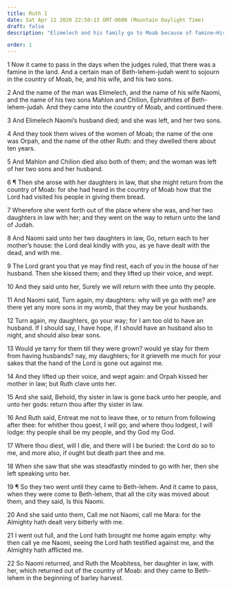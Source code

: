 ```yaml
---
title: Ruth 1
date: Sat Apr 11 2020 22:50:13 GMT-0600 (Mountain Daylight Time)
draft: false
description: "Elimelech and his family go to Moab because of famine—His sons marry—The father and sons die—Ruth, the Moabitess, her husband having died, remains constant to Naomi—They come to Bethlehem."

order: 1
---
```

    
1 Now it came to pass in the days when the judges ruled, that there was a famine in the land. And a certain man of Beth-lehem-judah went to sojourn in the country of Moab, he, and his wife, and his two sons.

2 And the name of the man was Elimelech, and the name of his wife Naomi, and the name of his two sons Mahlon and Chilion, Ephrathites of Beth-lehem-judah. And they came into the country of Moab, and continued there.

3 And Elimelech Naomi’s husband died; and she was left, and her two sons.

4 And they took them wives of the women of Moab; the name of the one was Orpah, and the name of the other Ruth: and they dwelled there about ten years.

5 And Mahlon and Chilion died also both of them; and the woman was left of her two sons and her husband.

6 ¶ Then she arose with her daughters in law, that she might return from the country of Moab: for she had heard in the country of Moab how that the Lord had visited his people in giving them bread.

7 Wherefore she went forth out of the place where she was, and her two daughters in law with her; and they went on the way to return unto the land of Judah.

8 And Naomi said unto her two daughters in law, Go, return each to her mother’s house: the Lord deal kindly with you, as ye have dealt with the dead, and with me.

9 The Lord grant you that ye may find rest, each of you in the house of her husband. Then she kissed them; and they lifted up their voice, and wept.

10 And they said unto her, Surely we will return with thee unto thy people.

11 And Naomi said, Turn again, my daughters: why will ye go with me? are there yet any more sons in my womb, that they may be your husbands.

12 Turn again, my daughters, go your way; for I am too old to have an husband. If I should say, I have hope, if I should have an husband also to night, and should also bear sons.

13 Would ye tarry for them till they were grown? would ye stay for them from having husbands? nay, my daughters; for it grieveth me much for your sakes that the hand of the Lord is gone out against me.

14 And they lifted up their voice, and wept again: and Orpah kissed her mother in law; but Ruth clave unto her.

15 And she said, Behold, thy sister in law is gone back unto her people, and unto her gods: return thou after thy sister in law.

16 And Ruth said, Entreat me not to leave thee, or to return from following after thee: for whither thou goest, I will go; and where thou lodgest, I will lodge: thy people shall be my people, and thy God my God.

17 Where thou diest, will I die, and there will I be buried: the Lord do so to me, and more also, if ought but death part thee and me.

18 When she saw that she was steadfastly minded to go with her, then she left speaking unto her.

19 ¶ So they two went until they came to Beth-lehem. And it came to pass, when they were come to Beth-lehem, that all the city was moved about them, and they said, Is this Naomi.

20 And she said unto them, Call me not Naomi, call me Mara: for the Almighty hath dealt very bitterly with me.

21 I went out full, and the Lord hath brought me home again empty: why then call ye me Naomi, seeing the Lord hath testified against me, and the Almighty hath afflicted me.

22 So Naomi returned, and Ruth the Moabitess, her daughter in law, with her, which returned out of the country of Moab: and they came to Beth-lehem in the beginning of barley harvest.
